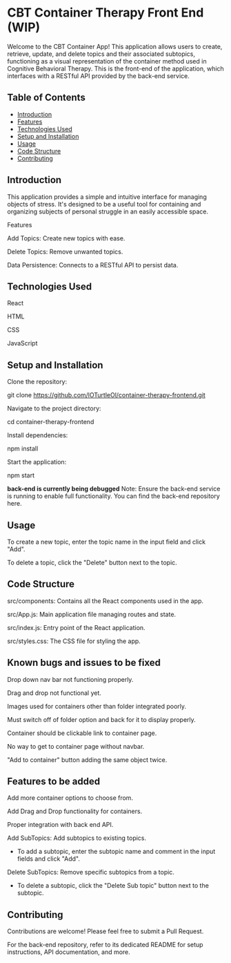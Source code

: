 # **CBT Container Therapy Front End (WIP)**

Welcome to the CBT Container App! This application allows users to create, retrieve, update, and delete topics and their associated subtopics, functioning as a visual representation of the container method used in Cognitive Behavioral Therapy. This is the front-end of the application, which interfaces with a RESTful API provided by the back-end service.

## **Table of Contents**

- [Introduction](#introduction)
- [Features](#features)
- [Technologies Used](#technologies-used)
- [Setup and Installation](#setup-and-installation)
- [Usage](#usage)
- [Code Structure](#code-structure)
- [Contributing](#contributing)

## **Introduction**

This application provides a simple and intuitive interface for managing objects of stress. It's designed to be a useful tool for containing and organizing subjects of personal struggle in an easily accessible space.

Features

Add Topics: Create new topics with ease.

Delete Topics: Remove unwanted topics.

Data Persistence: Connects to a RESTful API to persist data.

## **Technologies Used**

React

HTML

CSS

JavaScript

## **Setup and Installation**

Clone the repository:

git clone https://github.com/lOTurtleOl/container-therapy-frontend.git

Navigate to the project directory:

cd container-therapy-frontend

Install dependencies:

npm install

Start the application:

npm start

**back-end is currently being debugged**
Note: Ensure the back-end service is running to enable full functionality. You can find the back-end repository here.

## **Usage**

To create a new topic, enter the topic name in the input field and click "Add".

To delete a topic, click the "Delete" button next to the topic.

## **Code Structure**

src/components: Contains all the React components used in the app.

src/App.js: Main application file managing routes and state.

src/index.js: Entry point of the React application.

src/styles.css: The CSS file for styling the app.

## **Known bugs and issues to be fixed**

Drop down nav bar not functioning properly.

Drag and drop not functional yet.

Images used for containers other than folder integrated poorly.

Must switch off of folder option and back for it to display properly.

Container should be clickable link to container page.

No way to get to container page without navbar.

"Add to container" button adding the same object twice.

## **Features to be added**

Add more container options to choose from.

Add Drag and Drop functionality for containers.

Proper integration with back end API.

Add SubTopics: Add subtopics to existing topics.
 - To add a subtopic, enter the subtopic name and comment in the input fields and click "Add".

Delete SubTopics: Remove specific subtopics from a topic.
- To delete a subtopic, click the "Delete Sub topic" button next to the subtopic.

## **Contributing**

Contributions are welcome! Please feel free to submit a Pull Request.



For the back-end repository, refer to its dedicated README for setup instructions, API documentation, and more.
